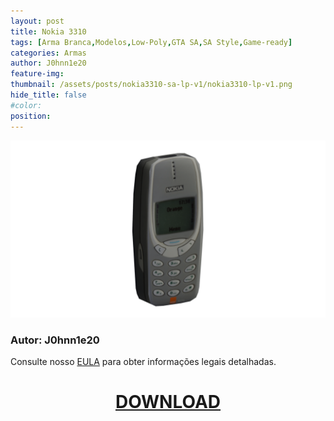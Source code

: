 ```yaml
---
layout: post
title: Nokia 3310
tags: [Arma Branca,Modelos,Low-Poly,GTA SA,SA Style,Game-ready]
categories: Armas
author: J0hnn1e20
feature-img:
thumbnail: /assets/posts/nokia3310-sa-lp-v1/nokia3310-lp-v1.png
hide_title: false
#color: 
position: 
---
```

![Nokia 3310](/assets/posts/nokia3310-sa-lp-v1/nokia3310-lp-v1.png)

### Autor: J0hnn1e20

Consulte nosso [EULA](https://j0hnn1e20.github.io/EULA.html) para obter informações legais detalhadas.

<h1 style="text-align: center; color: white;">
   <a href="/assets/posts/nokia3310-sa-lp-v1/Nokia3310.zip" download>DOWNLOAD</a>
</h1>
